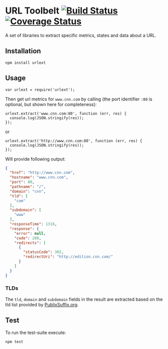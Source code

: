 URL Toolbelt [![Build Status](https://travis-ci.org/Woorank/node-url-tools.png?branch=master)](https://travis-ci.org/Woorank/node-url-tools) [![Coverage Status](https://coveralls.io/repos/Woorank/node-url-tools/badge.png)](https://coveralls.io/r/Woorank/node-url-tools)
============

A set of libraries to extract specific metrics, states and data about a URL.

## Installation

```node
npm install urlext
```

## Usage

```node
var urlext = require('urlext');
```

Then get url metrics for `www.cnn.com` by calling (the port identifier `:80` is optional, but shown here for completeness):

```node
urlext.extract('www.cnn.com:80', function (err, res) {
  console.log(JSON.stringify(res));
});
```
or

```node
urlext.extract('http://www.cnn.com:80', function (err, res) {
  console.log(JSON.stringify(res));
});
```

Will provide following output:
```json
{
  "href": "http://www.cnn.com",
  "hostname": "www.cnn.com",
  "port": 80,
  "pathname": "/",
  "domain": "cnn",
  "tld": [
    "com"
  ],
  "subdomain": [
    "www"
  ],
  "responseTime": 1316,
  "response": {
    "error": null,
    "code": 200,
    "redirects": [
      {
        "statusCode": 302,
        "redirectUri": "http://edition.cnn.com/"
      }
    ]
  }
}
```

### TLDs

The `tld`, `domain` and `subdomain` fields in the result are extracted based on the tld list provided by [PublixSuffix.org](http://publicsuffix.org).

## Test

To run the test-suite execute:

```
npm test
```
